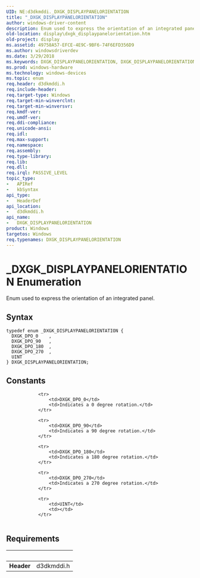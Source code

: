 ```yaml
---
UID: NE:d3dkmddi._DXGK_DISPLAYPANELORIENTATION
title: "_DXGK_DISPLAYPANELORIENTATION"
author: windows-driver-content
description: Enum used to express the orientation of an integrated panel.
old-location: display\dxgk_displaypanelorientation.htm
old-project: display
ms.assetid: 49758A57-EFCE-4E9C-9BF6-74F6EFD356D9
ms.author: windowsdriverdev
ms.date: 3/29/2018
ms.keywords: DXGK_DISPLAYPANELORIENTATION, DXGK_DISPLAYPANELORIENTATION enumeration [Display Devices], DXGK_DPO_0, DXGK_DPO_180, DXGK_DPO_270, DXGK_DPO_90, _DXGK_DISPLAYPANELORIENTATION, d3dkmddi/DXGK_DISPLAYPANELORIENTATION, d3dkmddi/DXGK_DPO_0, d3dkmddi/DXGK_DPO_180, d3dkmddi/DXGK_DPO_270, d3dkmddi/DXGK_DPO_90, display.dxgk_displaypanelorientation
ms.prod: windows-hardware
ms.technology: windows-devices
ms.topic: enum
req.header: d3dkmddi.h
req.include-header: 
req.target-type: Windows
req.target-min-winverclnt: 
req.target-min-winversvr: 
req.kmdf-ver: 
req.umdf-ver: 
req.ddi-compliance: 
req.unicode-ansi: 
req.idl: 
req.max-support: 
req.namespace: 
req.assembly: 
req.type-library: 
req.lib: 
req.dll: 
req.irql: PASSIVE_LEVEL
topic_type:
-	APIRef
-	kbSyntax
api_type:
-	HeaderDef
api_location:
-	d3dkmddi.h
api_name:
-	DXGK_DISPLAYPANELORIENTATION
product: Windows
targetos: Windows
req.typenames: DXGK_DISPLAYPANELORIENTATION
---
```


# _DXGK_DISPLAYPANELORIENTATION Enumeration
Enum used to express the orientation of an integrated panel.

## Syntax
```
typedef enum _DXGK_DISPLAYPANELORIENTATION {
  DXGK_DPO_0    ,
  DXGK_DPO_90   ,
  DXGK_DPO_180  ,
  DXGK_DPO_270  ,
  UINT
} DXGK_DISPLAYPANELORIENTATION;
```

## Constants

<table>
            
                <tr>
                    <td>DXGK_DPO_0</td>
                    <td>Indicates a 0 degree rotation.</td>
                </tr>
            
                <tr>
                    <td>DXGK_DPO_90</td>
                    <td>Indicates a 90 degree rotation.</td>
                </tr>
            
                <tr>
                    <td>DXGK_DPO_180</td>
                    <td>Indicates a 180 degree rotation.</td>
                </tr>
            
                <tr>
                    <td>DXGK_DPO_270</td>
                    <td>Indicates a 270 degree rotation.</td>
                </tr>
            
                <tr>
                    <td>UINT</td>
                    <td></td>
                </tr>
</table>


## Requirements
| &nbsp; | &nbsp; |
| ---- |:---- |
| **Header** | d3dkmddi.h |